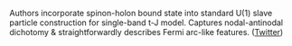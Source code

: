 
Authors incorporate spinon-holon bound state into standard U(1) slave particle construction for single-band t-J model. Captures nodal-antinodal dichotomy & straightforwardly describes Fermi arc-like features. ([Twitter](https://twitter.com/JoshuahHeath/status/1227622878524276741))
